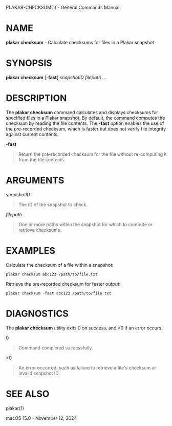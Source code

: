 PLAKAR-CHECKSUM(1) - General Commands Manual

# NAME

**plakar checksum** - Calculate checksums for files in a Plakar snapshot

# SYNOPSIS

**plakar checksum**
\[**-fast**]
*snapshotID&nbsp;filepath&nbsp;...*

# DESCRIPTION

The
**plakar checksum**
command calculates and displays checksums for specified files in a
Plakar snapshot.
By default, the command computes the checksum by reading the file
contents.
The
**-fast**
option enables the use of the pre-recorded checksum, which is faster
but does not verify file integrity against current contents.

**-fast**

> Return the pre-recorded checksum for the file without re-computing it
> from the file contents.

# ARGUMENTS

*snapshotID*

> The ID of the snapshot to check.

*filepath*

> One or more paths within the snapshot for which to compute or retrieve
> checksums.

# EXAMPLES

Calculate the checksum of a file within a snapshot:

	plakar checksum abc123 /path/to/file.txt

Retrieve the pre-recorded checksum for faster output:

	plakar checksum -fast abc123 /path/to/file.txt

# DIAGNOSTICS

The **plakar checksum** utility exits&#160;0 on success, and&#160;&gt;0 if an error occurs.

0

> Command completed successfully.

&gt;0

> An error occurred, such as failure to retrieve a file's checksum or
> invalid snapshot ID.

# SEE ALSO

plakar(1)

macOS 15.0 - November 12, 2024
